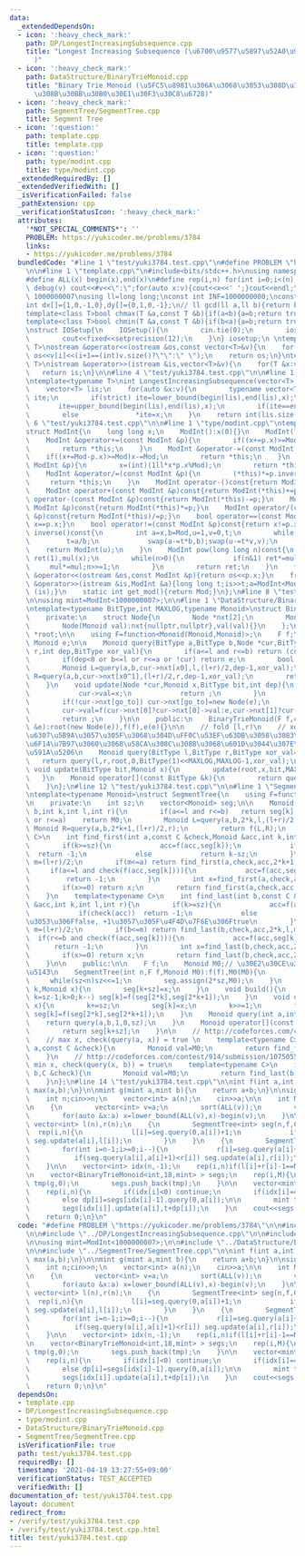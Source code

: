 ```yaml
---
data:
  _extendedDependsOn:
  - icon: ':heavy_check_mark:'
    path: DP/LongestIncreasingSubsequence.cpp
    title: "Longest Increasing Subsequence (\u6700\u9577\u5897\u52A0\u90E8\u5206\u5217\
      )"
  - icon: ':heavy_check_mark:'
    path: DataStructure/BinaryTrieMonoid.cpp
    title: "Binary Trie Monoid (\u5FC5\u8981\u306A\u3068\u3053\u308D\u3060\u3051\u4F5C\
      \u308B\u30BB\u30B0\u30E1\u30F3\u30C8\u6728)"
  - icon: ':heavy_check_mark:'
    path: SegmentTree/SegmentTree.cpp
    title: Segment Tree
  - icon: ':question:'
    path: template.cpp
    title: template.cpp
  - icon: ':question:'
    path: type/modint.cpp
    title: type/modint.cpp
  _extendedRequiredBy: []
  _extendedVerifiedWith: []
  _isVerificationFailed: false
  _pathExtension: cpp
  _verificationStatusIcon: ':heavy_check_mark:'
  attributes:
    '*NOT_SPECIAL_COMMENTS*': ''
    PROBLEM: https://yukicoder.me/problems/3784
    links:
    - https://yukicoder.me/problems/3784
  bundledCode: "#line 1 \"test/yuki3784.test.cpp\"\n#define PROBLEM \"https://yukicoder.me/problems/3784\"\
    \n\n#line 1 \"template.cpp\"\n#include<bits/stdc++.h>\nusing namespace std;\n\
    #define ALL(x) begin(x),end(x)\n#define rep(i,n) for(int i=0;i<(n);i++)\n#define\
    \ debug(v) cout<<#v<<\":\";for(auto x:v){cout<<x<<' ';}cout<<endl;\n#define mod\
    \ 1000000007\nusing ll=long long;\nconst int INF=1000000000;\nconst ll LINF=1001002003004005006ll;\n\
    int dx[]={1,0,-1,0},dy[]={0,1,0,-1};\n// ll gcd(ll a,ll b){return b?gcd(b,a%b):a;}\n\
    template<class T>bool chmax(T &a,const T &b){if(a<b){a=b;return true;}return false;}\n\
    template<class T>bool chmin(T &a,const T &b){if(b<a){a=b;return true;}return false;}\n\
    \nstruct IOSetup{\n    IOSetup(){\n        cin.tie(0);\n        ios::sync_with_stdio(0);\n\
    \        cout<<fixed<<setprecision(12);\n    }\n} iosetup;\n \ntemplate<typename\
    \ T>\nostream &operator<<(ostream &os,const vector<T>&v){\n    for(int i=0;i<(int)v.size();i++)\
    \ os<<v[i]<<(i+1==(int)v.size()?\"\":\" \");\n    return os;\n}\ntemplate<typename\
    \ T>\nistream &operator>>(istream &is,vector<T>&v){\n    for(T &x:v)is>>x;\n \
    \   return is;\n}\n\n#line 4 \"test/yuki3784.test.cpp\"\n\n#line 1 \"DP/LongestIncreasingSubsequence.cpp\"\
    \ntemplate<typename T>\nint LongestIncreasingSubsequence(vector<T> v,bool strict=true){\n\
    \    vector<T> lis;\n    for(auto &x:v){\n        typename vector<T>::iterator\
    \ ite;\n        if(strict) ite=lower_bound(begin(lis),end(lis),x);\n        else\
    \       ite=upper_bound(begin(lis),end(lis),x);\n        if(ite==end(lis)) lis.push_back(x);\n\
    \        else              *ite=x;\n    }\n    return int(lis.size());\n}\n#line\
    \ 6 \"test/yuki3784.test.cpp\"\n\n#line 1 \"type/modint.cpp\"\ntemplate<ll Mod>\n\
    struct ModInt{\n    long long x;\n    ModInt():x(0){}\n    ModInt(long long y):x(y>=0?y%Mod:(Mod-(-y)%Mod)%Mod){}\n\
    \    ModInt &operator+=(const ModInt &p){\n        if((x+=p.x)>=Mod) x-=Mod;\n\
    \        return *this;\n    }\n    ModInt &operator-=(const ModInt &p){\n    \
    \    if((x+=Mod-p.x)>=Mod)x-=Mod;\n        return *this;\n    }\n    ModInt &operator*=(const\
    \ ModInt &p){\n        x=(int)(1ll*x*p.x%Mod);\n        return *this;\n    }\n\
    \    ModInt &operator/=(const ModInt &p){\n        (*this)*=p.inverse();\n   \
    \     return *this;\n    }\n    ModInt operator-()const{return ModInt(-x);}\n\
    \    ModInt operator+(const ModInt &p)const{return ModInt(*this)+=p;}\n    ModInt\
    \ operator-(const ModInt &p)const{return ModInt(*this)-=p;}\n    ModInt operator*(const\
    \ ModInt &p)const{return ModInt(*this)*=p;}\n    ModInt operator/(const ModInt\
    \ &p)const{return ModInt(*this)/=p;}\n    bool operator==(const ModInt &p)const{return\
    \ x==p.x;}\n    bool operator!=(const ModInt &p)const{return x!=p.x;}\n    ModInt\
    \ inverse()const{\n        int a=x,b=Mod,u=1,v=0,t;\n        while(b>0){\n   \
    \         t=a/b;\n            swap(a-=t*b,b);swap(u-=t*v,v);\n        }\n    \
    \    return ModInt(u);\n    }\n    ModInt pow(long long n)const{\n        ModInt\
    \ ret(1),mul(x);\n        while(n>0){\n            if(n&1) ret*=mul;\n       \
    \     mul*=mul;n>>=1;\n        }\n        return ret;\n    }\n    friend ostream\
    \ &operator<<(ostream &os,const ModInt &p){return os<<p.x;}\n    friend istream\
    \ &operator>>(istream &is,ModInt &a){long long t;is>>t;a=ModInt<Mod>(t);return\
    \ (is);}\n    static int get_mod(){return Mod;}\n};\n#line 8 \"test/yuki3784.test.cpp\"\
    \n\nusing mint=ModInt<1000000007>;\n\n#line 1 \"DataStructure/BinaryTrieMonoid.cpp\"\
    \ntemplate<typename BitType,int MAXLOG,typename Monoid>\nstruct BinaryTrieMonoid{\n\
    \    private:\n    struct Node{\n        Node *nxt[2];\n        Monoid val;\n\
    \        Node(Monoid val):nxt{nullptr,nullptr},val(val){}\n    };\n\n    Node\
    \ *root;\n\n    using F=function<Monoid(Monoid,Monoid)>;\n    F f;\n    const\
    \ Monoid e;\n\n    Monoid query(BitType a,BitType b,Node *cur,BitType l,BitType\
    \ r,int dep,BitType xor_val){\n        if(a<=l and r<=b) return (cur?cur->val:e);\n\
    \        if(dep<0 or b<=l or r<=a or !cur) return e;\n        bool x0=(xor_val>>dep)&1;\n\
    \        Monoid L=query(a,b,cur->nxt[x0],l,(l+r)/2,dep-1,xor_val);\n        Monoid\
    \ R=query(a,b,cur->nxt[x0^1],(l+r)/2,r,dep-1,xor_val);\n        return f(L,R);\n\
    \    }\n    void update(Node *cur,Monoid x,BitType bit,int dep){\n        if(dep==-1){\n\
    \            cur->val=x;\n            return ;\n        }\n        bool go_to=(bit>>dep)&1;\n\
    \        if(!cur->nxt[go_to]) cur->nxt[go_to]=new Node(e);\n        update(cur->nxt[go_to],x,bit,dep-1);\n\
    \        cur->val=f(cur->nxt[0]?cur->nxt[0]->val:e,cur->nxt[1]?cur->nxt[1]->val:e);\n\
    \        return ;\n    }\n\n    public:\n    BinaryTrieMonoid(F f,const Monoid\
    \ &e):root(new Node(e)),f(f),e(e){}\n\n    // fold [l,r)\n    // xor_val\u3092\
    \u6307\u5B9A\u3057\u305F\u3068\u304D\uFF0C\u53EF\u63DB\u3058\u3083\u306A\u3044\
    \u6F14\u7B97\u3060\u3068\u58CA\u308C\u308B\u3068\u601D\u3044\u307E\u3059\uFF0E\
    \u591A\u5206\n    Monoid query(BitType l,BitType r,BitType xor_val=0){\n     \
    \   return query(l,r,root,0,BitType(1)<<MAXLOG,MAXLOG-1,xor_val);\n    }\n   \
    \ void update(BitType bit,Monoid x){\n        update(root,x,bit,MAXLOG-1);\n \
    \   }\n    Monoid operator[](const BitType &k){\n        return query(k,k+1);\n\
    \    }\n};\n#line 12 \"test/yuki3784.test.cpp\"\n\n#line 1 \"SegmentTree/SegmentTree.cpp\"\
    \ntemplate<typename Monoid>\nstruct SegmentTree{\n    using F=function<Monoid(Monoid,Monoid)>;\n\
    \n    private:\n    int sz;\n    vector<Monoid> seg;\n\n    Monoid query(int a,int\
    \ b,int k,int l,int r){\n        if(a<=l and r<=b)   return seg[k];\n        if(b<=l\
    \ or r<=a)    return M0;\n        Monoid L=query(a,b,2*k,l,(l+r)/2);\n       \
    \ Monoid R=query(a,b,2*k+1,(l+r)/2,r);\n        return f(L,R);\n    }\n    template<typename\
    \ C>\n    int find_first(int a,const C &check,Monoid &acc,int k,int l,int r){\n\
    \        if(k>=sz){\n            acc=f(acc,seg[k]);\n            if(check(acc))\
    \  return -1;\n            else            return k-sz;\n        }\n        int\
    \ m=(l+r)/2;\n        if(m<=a) return find_first(a,check,acc,2*k+1,m,r);\n   \
    \     if(a<=l and check(f(acc,seg[k]))){\n            acc=f(acc,seg[k]);\n   \
    \         return -1;\n        }\n        int x=find_first(a,check,acc,2*k+0,l,m);\n\
    \        if(x>=0) return x;\n        return find_first(a,check,acc,2*k+1,m,r);\n\
    \    }\n    template<typename C>\n    int find_last(int b,const C &check,Monoid\
    \ &acc,int k,int l,int r){\n        if(k>=sz){\n            acc=f(acc,seg[k]);\n\
    \            if(check(acc))  return -1;\n            else            return k-sz+1;//\u3053\
    \u3053\u306Ffalse, +1\u3057\u305F\u4F4D\u7F6E\u306Ftrue\n        }\n        int\
    \ m=(l+r)/2;\n        if(b<=m) return find_last(b,check,acc,2*k,l,m);\n      \
    \  if(r<=b and check(f(acc,seg[k]))){\n            acc=f(acc,seg[k]);\n      \
    \      return -1;\n        }\n        int x=find_last(b,check,acc,2*k+1,m,r);\n\
    \        if(x>=0) return x;\n        return find_last(b,check,acc,2*k,l,m);\n\
    \    }\n\n    public:\n\n    F f;\n    Monoid M0;// \u30E2\u30CE\u30A4\u30C9\u306E\
    \u5143\n    SegmentTree(int n,F f,Monoid M0):f(f),M0(M0){\n        sz=1;\n   \
    \     while(sz<n)sz<<=1;\n        seg.assign(2*sz,M0);\n    }\n    void set(int\
    \ k,Monoid x){\n        seg[k+sz]=x;\n    }\n    void build(){\n        for(int\
    \ k=sz-1;k>0;k--) seg[k]=f(seg[2*k],seg[2*k+1]);\n    }\n    void update(int k,Monoid\
    \ x){\n        k+=sz;\n        seg[k]=x;\n        k>>=1;\n        for(;k;k>>=1)\
    \ seg[k]=f(seg[2*k],seg[2*k+1]);\n    }\n    Monoid query(int a,int b){\n    \
    \    return query(a,b,1,0,sz);\n    }\n    Monoid operator[](const int &k)const{\n\
    \        return seg[k+sz];\n    }\n\n    // http://codeforces.com/contest/914/submission/107505449\n\
    \    // max x, check(query(a, x)) = true \n    template<typename C>\n    int find_first(int\
    \ a,const C &check){\n        Monoid val=M0;\n        return find_first(a,check,val,1,0,sz);\n\
    \    }\n    // http://codeforces.com/contest/914/submission/107505582\n    //\
    \ min x, check(query(x, b)) = true\n    template<typename C>\n    int find_last(int\
    \ b,C &check){\n        Monoid val=M0;\n        return find_last(b,check,val,1,0,sz);\n\
    \    }\n};\n#line 14 \"test/yuki3784.test.cpp\"\n\nint f(int a,int b){\n    return\
    \ max(a,b);\n}\n\nmint g(mint a,mint b){\n    return a+b;\n}\n\nsigned main(){\n\
    \    int n;cin>>n;\n    vector<int> a(n);\n    cin>>a;\n\n    int M=LongestIncreasingSubsequence(a);\n\
    \n    {\n        vector<int> v=a;\n        sort(ALL(v));\n        v.erase(unique(ALL(v)),end(v));\n\
    \        for(auto &x:a) x=lower_bound(ALL(v),x)-begin(v);\n    }\n\n    \n   \
    \ vector<int> l(n),r(n);\n    {\n        SegmentTree<int> seg(n,f,0);\n      \
    \  rep(i,n){\n            l[i]=seg.query(0,a[i])+1;\n            if(seg.query(a[i],a[i]+1)<l[i])\
    \ seg.update(a[i],l[i]);\n        }\n    }\n    {\n        SegmentTree<int> seg(n,f,0);\n\
    \        for(int i=n-1;i>=0;i--){\n            r[i]=seg.query(a[i]+1,n)+1;\n \
    \           if(seg.query(a[i],a[i]+1)<r[i]) seg.update(a[i],r[i]);\n        }\n\
    \    }\n\n    vector<int> idx(n,-1);\n    rep(i,n)if(l[i]+r[i]-1==M) idx[i]=l[i]-1;\n\
    \n    vector<BinaryTrieMonoid<int,18,mint> > segs;\n    rep(i,M){\n        BinaryTrieMonoid<int,18,mint>\
    \ tmp(g,0);\n        segs.push_back(tmp);\n    }\n\n    vector<mint> dp(n,0);\n\
    \    rep(i,n){\n        if(idx[i]<0) continue;\n        if(idx[i]==0) dp[i]=1;\n\
    \        else dp[i]=segs[idx[i]-1].query(0,a[i]);\n\n        mint t=segs[idx[i]].query(a[i],a[i]+1);\n\
    \        segs[idx[i]].update(a[i],t+dp[i]);\n    }\n    cout<<segs[M-1].query(0,1<<18)<<endl;\n\
    \    return 0;\n}\n"
  code: "#define PROBLEM \"https://yukicoder.me/problems/3784\"\n\n#include \"../template.cpp\"\
    \n\n#include \"../DP/LongestIncreasingSubsequence.cpp\"\n\n#include \"../type/modint.cpp\"\
    \n\nusing mint=ModInt<1000000007>;\n\n#include \"../DataStructure/BinaryTrieMonoid.cpp\"\
    \n\n#include \"../SegmentTree/SegmentTree.cpp\"\n\nint f(int a,int b){\n    return\
    \ max(a,b);\n}\n\nmint g(mint a,mint b){\n    return a+b;\n}\n\nsigned main(){\n\
    \    int n;cin>>n;\n    vector<int> a(n);\n    cin>>a;\n\n    int M=LongestIncreasingSubsequence(a);\n\
    \n    {\n        vector<int> v=a;\n        sort(ALL(v));\n        v.erase(unique(ALL(v)),end(v));\n\
    \        for(auto &x:a) x=lower_bound(ALL(v),x)-begin(v);\n    }\n\n    \n   \
    \ vector<int> l(n),r(n);\n    {\n        SegmentTree<int> seg(n,f,0);\n      \
    \  rep(i,n){\n            l[i]=seg.query(0,a[i])+1;\n            if(seg.query(a[i],a[i]+1)<l[i])\
    \ seg.update(a[i],l[i]);\n        }\n    }\n    {\n        SegmentTree<int> seg(n,f,0);\n\
    \        for(int i=n-1;i>=0;i--){\n            r[i]=seg.query(a[i]+1,n)+1;\n \
    \           if(seg.query(a[i],a[i]+1)<r[i]) seg.update(a[i],r[i]);\n        }\n\
    \    }\n\n    vector<int> idx(n,-1);\n    rep(i,n)if(l[i]+r[i]-1==M) idx[i]=l[i]-1;\n\
    \n    vector<BinaryTrieMonoid<int,18,mint> > segs;\n    rep(i,M){\n        BinaryTrieMonoid<int,18,mint>\
    \ tmp(g,0);\n        segs.push_back(tmp);\n    }\n\n    vector<mint> dp(n,0);\n\
    \    rep(i,n){\n        if(idx[i]<0) continue;\n        if(idx[i]==0) dp[i]=1;\n\
    \        else dp[i]=segs[idx[i]-1].query(0,a[i]);\n\n        mint t=segs[idx[i]].query(a[i],a[i]+1);\n\
    \        segs[idx[i]].update(a[i],t+dp[i]);\n    }\n    cout<<segs[M-1].query(0,1<<18)<<endl;\n\
    \    return 0;\n}\n"
  dependsOn:
  - template.cpp
  - DP/LongestIncreasingSubsequence.cpp
  - type/modint.cpp
  - DataStructure/BinaryTrieMonoid.cpp
  - SegmentTree/SegmentTree.cpp
  isVerificationFile: true
  path: test/yuki3784.test.cpp
  requiredBy: []
  timestamp: '2021-04-19 13:27:55+09:00'
  verificationStatus: TEST_ACCEPTED
  verifiedWith: []
documentation_of: test/yuki3784.test.cpp
layout: document
redirect_from:
- /verify/test/yuki3784.test.cpp
- /verify/test/yuki3784.test.cpp.html
title: test/yuki3784.test.cpp
---
```


